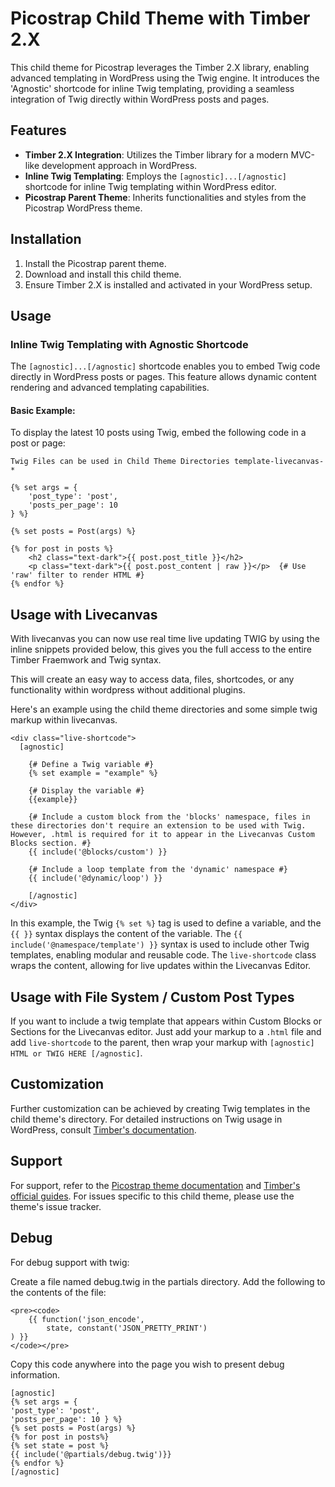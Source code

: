 # Picostrap Child Theme with Timber 2.X

This child theme for Picostrap leverages the Timber 2.X library, enabling advanced templating in WordPress using the Twig engine. It introduces the 'Agnostic' shortcode for inline Twig templating, providing a seamless integration of Twig directly within WordPress posts and pages.

## Features

- **Timber 2.X Integration**: Utilizes the Timber library for a modern MVC-like development approach in WordPress.
- **Inline Twig Templating**: Employs the `[agnostic]...[/agnostic]` shortcode for inline Twig templating within WordPress editor.
- **Picostrap Parent Theme**: Inherits functionalities and styles from the Picostrap WordPress theme.

## Installation

1. Install the Picostrap parent theme.
2. Download and install this child theme.
3. Ensure Timber 2.X is installed and activated in your WordPress setup.

## Usage

### Inline Twig Templating with Agnostic Shortcode

The `[agnostic]...[/agnostic]` shortcode enables you to embed Twig code directly in WordPress posts or pages. This feature allows dynamic content rendering and advanced templating capabilities.

#### Basic Example:

To display the latest 10 posts using Twig, embed the following code in a post or page:

`Twig Files can be used in Child Theme Directories template-livecanvas-*`

```twig
{% set args = {
    'post_type': 'post',
    'posts_per_page': 10
} %}

{% set posts = Post(args) %}

{% for post in posts %}
    <h2 class="text-dark">{{ post.post_title }}</h2>
    <p class="text-dark">{{ post.post_content | raw }}</p>  {# Use 'raw' filter to render HTML #}
{% endfor %}
```

## Usage with Livecanvas

With livecanvas you can now use real time live updating TWIG by using the inline snippets provided below, this gives you the full access to the entire Timber Fraemwork and Twig syntax.

This will create an easy way to access data, files, shortcodes, or any functionality within wordpress without additional plugins.

Here's an example using the child theme directories and some simple twig markup within livecanvas.

```twig
<div class="live-shortcode">
  [agnostic]

    {# Define a Twig variable #}
    {% set example = "example" %}

    {# Display the variable #}
    {{example}}

    {# Include a custom block from the 'blocks' namespace, files in these directories don't require an extension to be used with Twig. However, .html is required for it to appear in the Livecanvas Custom Blocks section. #}
    {{ include('@blocks/custom') }}

    {# Include a loop template from the 'dynamic' namespace #}
    {{ include('@dynamic/loop') }}

    [/agnostic]
</div>
```

In this example, the Twig `{% set %}` tag is used to define a variable, and the `{{ }}` syntax displays the content of the variable. The `{{ include('@namespace/template') }}` syntax is used to include other Twig templates, enabling modular and reusable code. The `live-shortcode` class wraps the content, allowing for live updates within the Livecanvas Editor.

## Usage with File System / Custom Post Types

If you want to include a twig template that appears within Custom Blocks or Sections for the Livecanvas editor. Just add your markup to a `.html` file and add `live-shortcode` to the parent, then wrap your markup with `[agnostic] HTML or TWIG HERE [/agnostic]`.

## Customization

Further customization can be achieved by creating Twig templates in the child theme's directory. For detailed instructions on Twig usage in WordPress, consult [Timber's documentation](https://timber.github.io/docs/).

## Support

For support, refer to the [Picostrap theme documentation](#PicostrapDocumentationLink) and [Timber's official guides](https://timber.github.io/docs/). For issues specific to this child theme, please use the theme's issue tracker.

## Debug
For debug support with twig:

Create a file named debug.twig in the partials directory. 
Add the following to the contents of the file: 
```angular2html
<pre><code>
    {{ function('json_encode', 
        state, constant('JSON_PRETTY_PRINT')
) }}
</code></pre>
```
Copy this code anywhere into the page you wish to present debug information. 
```angular2html
[agnostic]
{% set args = {
'post_type': 'post',
'posts_per_page': 10 } %}
{% set posts = Post(args) %}
{% for post in posts%}
{% set state = post %}
{{ include('@partials/debug.twig')}}
{% endfor %}
[/agnostic]
```

